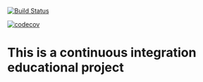 
[![Build Status](https://travis-ci.com/diaa3007/CI_test.svg?branch=master)](https://travis-ci.com/diaa3007/CI_test/)

[![codecov](https://codecov.io/gh/diaa3007/CI_test/branch/master/graph/badge.svg)](https://codecov.io/gh/diaa3007/CI_test)

# This is a continuous integration educational project
